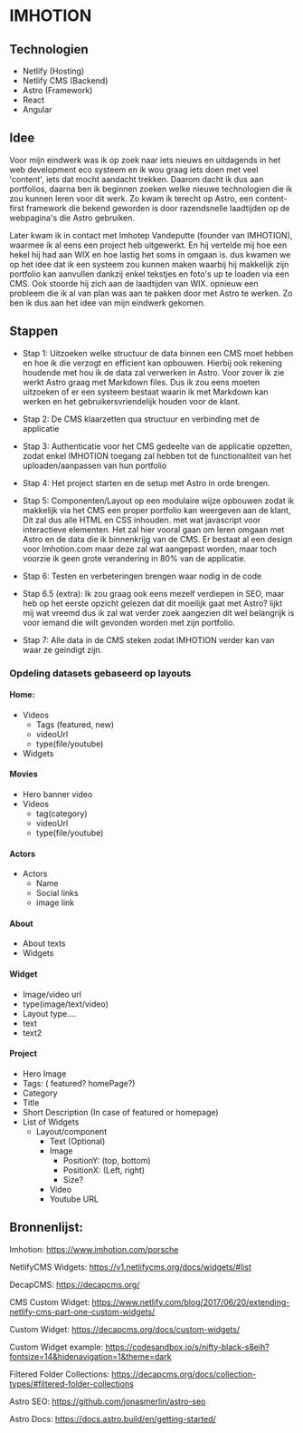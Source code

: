 
# IMHOTION
## Technologien
 - Netlify (Hosting)
 - Netlify CMS (Backend)
 - Astro (Framework)
 - React
 - Angular
## Idee
Voor mijn eindwerk was ik op zoek naar iets nieuws en uitdagends in het web development eco systeem en ik wou graag iets doen met veel 'content', iets dat mocht aandacht trekken.
Daarom dacht ik dus aan portfolios, daarna ben ik beginnen zoeken welke nieuwe technologien die ik zou kunnen leren voor dit werk. Zo kwam ik terecht op Astro, een content-first framework die bekend geworden is door razendsnelle laadtijden op de webpagina's die Astro gebruiken.

Later kwam ik in contact met Imhotep Vandeputte (founder van IMHOTION), waarmee ik al eens een project heb uitgewerkt.
En hij vertelde mij hoe een hekel hij had aan WIX en hoe lastig het soms in omgaan is.
dus kwamen we op het idee dat ik een systeem zou kunnen maken waarbij hij makkelijk zijn portfolio kan aanvullen dankzij enkel tekstjes en foto's up te loaden via een CMS.
Ook stoorde hij zich aan de laadtijden van WIX. opnieuw een probleem die ik al van plan was aan te pakken door met Astro te werken. Zo ben ik dus aan het idee van mijn eindwerk gekomen.

## Stappen
- Stap 1: Uitzoeken welke structuur de data binnen een CMS moet hebben en hoe ik die verzogt en efficient kan opbouwen. Hierbij ook rekening houdende met hou ik de data zal verwerken in Astro. Voor zover ik zie werkt Astro graag met Markdown files. Dus ik zou eens moeten uitzoeken of er een systeem bestaat waarin ik met Markdown kan werken en het gebruikersvriendelijk houden voor de klant.

- Stap 2: De CMS klaarzetten qua structuur en verbinding met de applicatie

- Stap 3: Authenticatie voor het CMS gedeelte van de applicatie opzetten, zodat enkel IMHOTION toegang zal hebben tot de functionaliteit van het uploaden/aanpassen van hun portfolio
  
- Stap 4: Het project starten en de setup met Astro in orde brengen. 

- Stap 5: Componenten/Layout op een modulaire wijze opbouwen zodat ik makkelijk via het CMS een proper portfolio kan weergeven aan de klant, Dit zal dus alle HTML en CSS inhouden. met wat javascript voor interactieve elementen. Het zal hier vooral gaan om leren omgaan met Astro en de data die ik binnenkrijg van de CMS.  Er bestaat al een design voor Imhotion.com maar deze zal wat aangepast worden, maar toch voorzie ik geen grote verandering in 80% van de applicatie.
  
- Stap 6: Testen en verbeteringen brengen waar nodig in de code
  
- Stap 6.5 (extra): Ik zou graag ook eens mezelf verdiepen in SEO, maar heb op het eerste opzicht gelezen dat dit moeilijk gaat met Astro? lijkt mij wat vreemd dus ik zal wat verder zoek aangezien dit wel belangrijk is voor iemand die wilt gevonden worden met zijn portfolio.
  
- Stap 7: Alle data in de CMS steken zodat IMHOTION verder kan van waar ze geindigt zijn.


### Opdeling datasets gebaseerd op layouts
#### Home:
- Videos
	- Tags (featured, new)
	- videoUrl
	- type(file/youtube)
- Widgets

#### Movies
- Hero banner video
- Videos
	- tag(category)
	- videoUrl
	- type(file/youtube)

#### Actors
- Actors
	- Name
	- Social links
	- image link

#### About
- About texts
- Widgets

#### Widget
- Image/video url
- type(image/text/video)
- Layout type....
- text
- text2
#### Project
- Hero Image
- Tags: ( featured? homePage?)
- Category
- Title
- Short Description (In case of featured or homepage)
- List of Widgets
	- Layout/component
		- Text (Optional)
		- Image
			- PositionY: (top, bottom)
			- PositionX: (Left, right)
			- Size?
		- Video
		- Youtube URL




## Bronnenlijst:
Imhotion: https://www.imhotion.com/porsche

NetlifyCMS Widgets: https://v1.netlifycms.org/docs/widgets/#list

DecapCMS: https://decapcms.org/

CMS Custom Widget: https://www.netlify.com/blog/2017/06/20/extending-netlify-cms-part-one-custom-widgets/ 

Custom Widget: https://decapcms.org/docs/custom-widgets/

Custom Widget example: https://codesandbox.io/s/nifty-black-s8eih?fontsize=14&hidenavigation=1&theme=dark

Filtered Folder Collections: https://decapcms.org/docs/collection-types/#filtered-folder-collections

Astro SEO: https://github.com/jonasmerlin/astro-seo

Astro Docs: https://docs.astro.build/en/getting-started/

